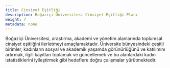 ```yaml
---
title: Cinsiyet Eşitliği
description: Boğaziçi Üniversitesi Cinsiyet Eşitliği Planı
weight: 7
metadata: none
---
```


Boğaziçi Üniversitesi, araştırma, akademi ve yönetim alanlarında toplumsal cinsiyet eşitliğini ilerletmeyi amaçlamaktadır. Üniversite bünyesindeki çeşitli birimler, kadınların sosyal ve akademik yaşamda görünürlüğünü ve katılımını artırmak, ilgili kayıtları toplamak ve güncellemek ve bu alanlardaki kadın istatistiklerini iyileştirmek gibi hedeflere doğru çalışmalar yürütmektedir.
